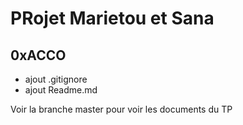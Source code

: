 # PRojet Marietou et Sana

## 0xACCO
- ajout .gitignore
- ajout Readme.md


Voir la branche master pour voir les documents du TP
